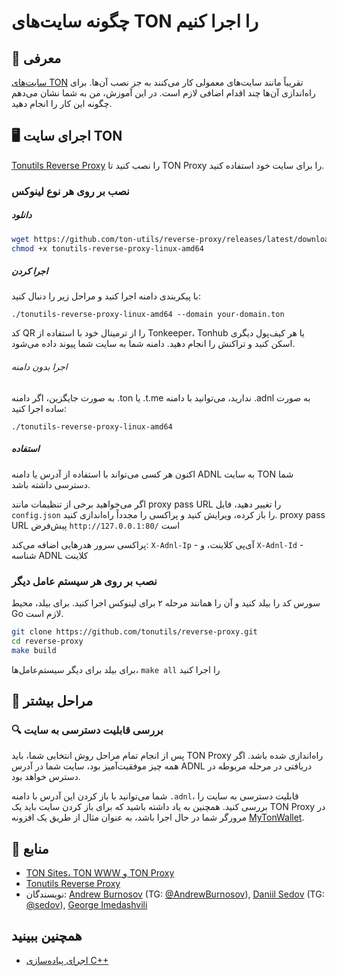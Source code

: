# چگونه سایت‌های TON را اجرا کنیم

## 👋 معرفی

[سایت‌های TON](https://blog.ton.org/ton-sites) تقریباً مانند سایت‌های معمولی کار می‌کنند به جز نصب آن‌ها. برای راه‌اندازی آن‌ها چند اقدام اضافی لازم است. در این آموزش، من به شما نشان می‌دهم چگونه این کار را انجام دهید.

## 🖥 اجرای سایت TON

[Tonutils Reverse Proxy](https://github.com/tonutils/reverse-proxy) را نصب کنید تا TON Proxy را برای سایت خود استفاده کنید.

### نصب بر روی هر نوع لینوکس

##### دانلود

```bash
wget https://github.com/ton-utils/reverse-proxy/releases/latest/download/tonutils-reverse-proxy-linux-amd64
chmod +x tonutils-reverse-proxy-linux-amd64
```

##### اجرا کردن

با پیکربندی دامنه اجرا کنید و مراحل زیر را دنبال کنید:

```
./tonutils-reverse-proxy-linux-amd64 --domain your-domain.ton 
```

کد QR را از ترمینال خود با استفاده از Tonkeeper، Tonhub یا هر کیف‌پول دیگری اسکن کنید و تراکنش را انجام دهید. دامنه شما به سایت شما پیوند داده می‌شود.

###### اجرا بدون دامنه

به صورت جایگزین، اگر دامنه .ton یا .t.me ندارید، می‌توانید با دامنه .adnl به صورت ساده اجرا کنید:

```
./tonutils-reverse-proxy-linux-amd64
```

##### استفاده

اکنون هر کسی می‌تواند با استفاده از آدرس یا دامنه ADNL به سایت TON شما دسترسی داشته باشد.

اگر می‌خواهید برخی از تنظیمات مانند proxy pass URL را تغییر دهید، فایل `config.json` را باز کرده، ویرایش کنید و پراکسی را مجدداً راه‌اندازی کنید. proxy pass URL پیش‌فرض `http://127.0.0.1:80/` است

پراکسی سرور هد‌رهایی اضافه می‌کند:
`X-Adnl-Ip` - آی‌پی کلاینت، و `X-Adnl-Id` - شناسه ADNL کلاینت

### نصب بر روی هر سیستم عامل دیگر

سورس کد را بیلد کنید و آن را همانند مرحله ۲ برای لینوکس اجرا کنید. برای بیلد، محیط Go لازم است.

```bash
git clone https://github.com/tonutils/reverse-proxy.git
cd reverse-proxy
make build
```

برای بیلد برای دیگر سیستم‌عامل‌ها، `make all` را اجرا کنید

## 👀 مراحل بیشتر

### 🔍 بررسی قابلیت دسترسی به سایت

پس از انجام تمام مراحل روش انتخابی شما، باید TON Proxy راه‌اندازی شده باشد. اگر همه چیز موفقیت‌آمیز بود، سایت شما در آدرس ADNL دریافتی در مرحله مربوطه در دسترس خواهد بود.

شما می‌توانید با باز کردن این آدرس با دامنه `.adnl`، قابلیت دسترسی به سایت را بررسی کنید. همچنین به یاد داشته باشید که برای باز کردن سایت باید یک TON Proxy در مرورگر شما در حال اجرا باشد، به عنوان مثال از طریق یک افزونه [MyTonWallet](https://mytonwallet.io/).

## 📌 منابع

- [TON Sites، TON WWW و TON Proxy](https://blog.ton.org/ton-sites)
- [Tonutils Reverse Proxy](https://github.com/tonutils/reverse-proxy)
- نویسندگان: [Andrew Burnosov](https://github.com/AndreyBurnosov) (TG: [@AndrewBurnosov](https://t.me/AndreyBurnosov)), [Daniil Sedov](https://gusarich.com) (TG: [@sedov](https://t.me/sedov)), [George Imedashvili](https://github.com/drforse)

## همچنین ببینید

- [اجرای پیاده‌سازی C++](/v3/guidelines/web3/ton-proxy-sites/running-your-own-ton-proxy)
